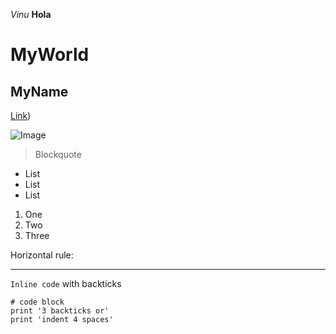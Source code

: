 *Vinu* 
**Hola**
# MyWorld
## MyName
[Link](https://ucsd-cse15l-s23.github.io/week/week1/))

![Image](https://ucsd-cse15l-s23.github.io/images/cse15l-lab-reports-example.png)
> Blockquote

* List
* List
* List

1. One
2. Two
3. Three

Horizontal rule:

---

`Inline code` with backticks

```
# code block
print '3 backticks or'
print 'indent 4 spaces'
```
